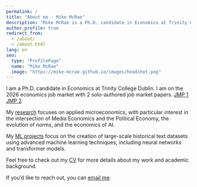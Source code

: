 ```yaml
---
permalink: /
title: "About me - Mike McRae"
description: "Mike McRae is a Ph.D. candidate in Economics at Trinity College Dublin, on the 2026 job market. His work focuses on applied microeconomics, media, political economy, and AI."
author_profile: true
redirect_from: 
  - /about/
  - /about.html
lang: en
seo:
  type: "ProfilePage"
  name: "Mike McRae"
  image: "https://mike-mcrae.github.io/images/headshot.png"
---
```


I am a Ph.D. candidate in Economics at Trinity College Dublin. I am on the 2026 economics job market with 2 solo-authored job market papers. [JMP 1](https://www.dropbox.com/scl/fi/5rc12c27n73s4t93m2rrt/Black-by-Popular-Demand-Media-Competition-and-the-Evolution-of-a-Social-Norm.pdf?rlkey=v18efnxlps72bwb59faut65qo&dl=0) [JMP 2](https://www.dropbox.com/scl/fi/4syz4glhavu1o07lmroey/0.-Vertical-Governance-of-Online-Speech.pdf?rlkey=wn1w7um4q8xx11ceqdgp9zlt9&dl=0)

My [research](/research/) focuses on applied microeconomics, with particular interest in the intersection of Media Economics and the Political Economy, the evolution of norms, and the economics of AI.

My [ML projects](/projects/) focus on the creation of large-scale historical text datasets using advanced machine learning techniques, including neural networks and transformer models. 

Feel free to check out my [CV](/cv/) for more details about my work and academic background.

If you’d like to reach out, you can [email me](mailto:mcraemi@tcd.ie).
